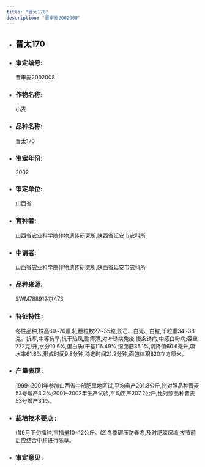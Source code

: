 ```yaml
---
title: "晋太170"
description: "晋审麦2002008"
---
```

* ## 晋太170
* ###  审定编号:  
   晋审麦2002008

*  ### 作物名称:  
   小麦

*   ###  品种名称: 
    晋太170

*   ### 审定年份: 
    2002

*   ### 审定单位:  
    山西省

*   ### 育种者:  
    山西省农业科学院作物遗传研究所,陕西省延安市农科所

*   ### 申请者:  
    山西省农业科学院作物遗传研究所,陕西省延安市农科所

*   ### 品种来源:  
    SWM788912∕京473

*   ### 特征特性 : 
    冬性品种,株高60~70厘米,穗粒数27~35粒,长芒、白壳、白粒,千粒重34~38克。抗寒,中等抗旱,抗干热风,耐瘠薄,对叶锈病免疫,慢条锈病,中感白粉病;容重772克/升,水分10.6%,蛋白质(干基)16.49%,湿面筋35.1%,沉降值60.6毫升,吸水率61.8%,形成时间9.8分钟,稳定时间21.2分钟,面包体积820立方厘米。

*   ### 产量表现 : 
    1999~2001年参加山西省中部肥旱地区试,平均亩产201.8公斤,比对照品种晋麦53号增产3.2%;2001~2002年生产试验,平均亩产207.2公斤,比对照品种晋麦53号增产3.1%。

*   ### 栽培技术要点 : 
    (1)9月下旬播种,亩播量10~12公斤。(2)冬季碾压防春冻,及时耙耱保墒,拔节前后应结合中耕进行除草。

*   ### 审定意见 : 
    
